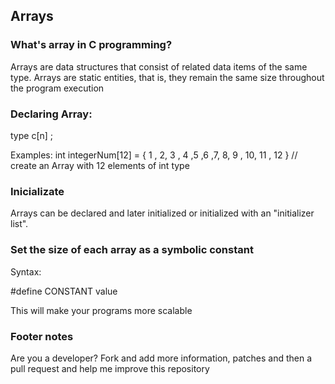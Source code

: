 ## Arrays

### What's array in C programming?
Arrays are data structures that consist of related data items of the same type.
Arrays are static entities, that is, they remain the same size throughout the program execution

### Declaring Array:

type c[n] ; 

Examples:
int integerNum[12] = { 1 , 2, 3 , 4 ,5 ,6 ,7, 8, 9 , 10, 11 , 12 } // create an Array with 12 elements of int type

### Inicializate 

Arrays can be declared and later initialized or initialized with an "initializer list".

### Set the size of each array as a symbolic constant
 

Syntax: 

#define CONSTANT value

This will make your programs more scalable

### Footer notes

Are you a developer? 
Fork and add more information, patches and then a pull request and help me improve this repository
